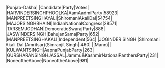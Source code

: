  
|Punjab-Dakha|
|Candidate|Party|Votes|
|HARVINDERSINGHPHOOLKA|AamAadmiParty|58923|
|MANPREETSINGHAYALI|ShiromaniAkaliDal|54754|
|MAJORSINGHBHAINI|IndianNationalCongress|28571|
|TARSEMJODHAN|DemocraticSwarajParty|888|
|JASWINDERSINGH|BahujanSamajParty|652|
|MANPREETSINGHAKALI|Independent|564|
|JOGINDER SINGH         |Shiromani Akali Dal (Amritsar)(Simranjit Singh|  460|
||Mann)||
|KULWANTSINGH|AapnaPunjabParty|263|
|GURSHARANSINGHJASSAL|Jammu&KashmirNationalPanthersParty|231|
|NoneoftheAbove|NoneoftheAbove|981|
